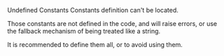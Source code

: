 Undefined Constants
Constants definition can't be located.

Those constants are not defined in the code, and will raise errors, or use the fallback mechanism of being treated like a string. 

<?php

const A = 1;
define('B', 2);

// here, C is not defined in the code and is reported
echo A.B.C;

?>

It is recommended to define them all, or to avoid using them.